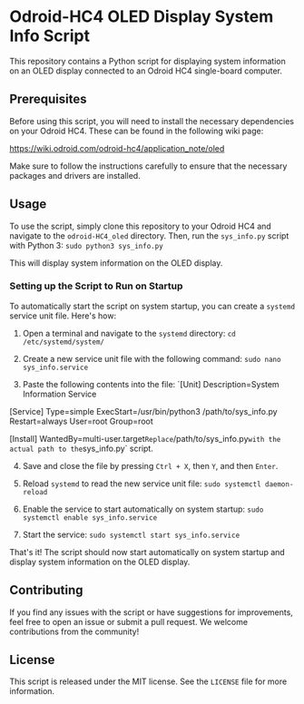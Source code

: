 # Odroid-HC4 OLED Display System Info Script

This repository contains a Python script for displaying system information on an OLED display connected to an Odroid HC4 single-board computer.

## Prerequisites

Before using this script, you will need to install the necessary dependencies on your Odroid HC4. These can be found in the following wiki page:

https://wiki.odroid.com/odroid-hc4/application_note/oled

Make sure to follow the instructions carefully to ensure that the necessary packages and drivers are installed.

## Usage

To use the script, simply clone this repository to your Odroid HC4 and navigate to the `odroid-HC4_oled` directory. Then, run the `sys_info.py` script with Python 3:
`sudo python3 sys_info.py`

This will display system information on the OLED display.

### Setting up the Script to Run on Startup

To automatically start the script on system startup, you can create a `systemd` service unit file. Here's how:

1. Open a terminal and navigate to the `systemd` directory:
`cd /etc/systemd/system/`

2. Create a new service unit file with the following command:
`sudo nano sys_info.service`

3. Paste the following contents into the file:
`[Unit]
Description=System Information Service

[Service]
Type=simple
ExecStart=/usr/bin/python3 /path/to/sys_info.py
Restart=always
User=root
Group=root

[Install]
WantedBy=multi-user.target`
Replace `/path/to/sys_info.py` with the actual path to the `sys_info.py` script.

4. Save and close the file by pressing `Ctrl + X`, then `Y`, and then `Enter`.

5. Reload `systemd` to read the new service unit file:
`sudo systemctl daemon-reload`

6. Enable the service to start automatically on system startup:
`sudo systemctl enable sys_info.service`

7. Start the service:
`sudo systemctl start sys_info.service`

That's it! The script should now start automatically on system startup and display system information on the OLED display.


## Contributing

If you find any issues with the script or have suggestions for improvements, feel free to open an issue or submit a pull request. We welcome contributions from the community!

## License

This script is released under the MIT license. See the `LICENSE` file for more information.

